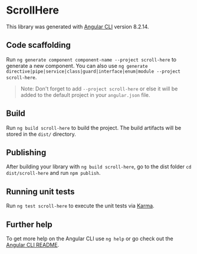 # ScrollHere

This library was generated with [Angular CLI](https://github.com/angular/angular-cli) version 8.2.14.

## Code scaffolding

Run `ng generate component component-name --project scroll-here` to generate a new component. You can also use `ng generate directive|pipe|service|class|guard|interface|enum|module --project scroll-here`.
> Note: Don't forget to add `--project scroll-here` or else it will be added to the default project in your `angular.json` file. 

## Build

Run `ng build scroll-here` to build the project. The build artifacts will be stored in the `dist/` directory.

## Publishing

After building your library with `ng build scroll-here`, go to the dist folder `cd dist/scroll-here` and run `npm publish`.

## Running unit tests

Run `ng test scroll-here` to execute the unit tests via [Karma](https://karma-runner.github.io).

## Further help

To get more help on the Angular CLI use `ng help` or go check out the [Angular CLI README](https://github.com/angular/angular-cli/blob/master/README.md).
